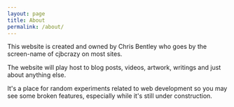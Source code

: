 ```yaml
---
layout: page
title: About
permalink: /about/
---
```


This website is created and owned by Chris Bentley who goes by the screen-name of cjbcrazy on most sites.

The website will play host to blog posts, videos, artwork, writings and just about anything else.

It's a place for random experiments related to web development so you may see some broken features, especially while it's still under construction.
